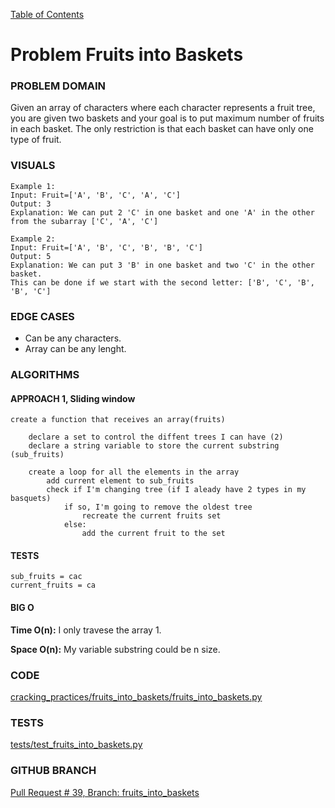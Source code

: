[Table of Contents](../../README.md)


# Problem Fruits into Baskets

<!-- [Whiteboard approach](X) -->

### PROBLEM DOMAIN
Given an array of characters where each character represents a fruit tree, you are given two baskets and your goal is to put maximum number of fruits in each basket. The only restriction is that each basket can have only one type of fruit.

### VISUALS
```
Example 1:
Input: Fruit=['A', 'B', 'C', 'A', 'C']
Output: 3
Explanation: We can put 2 'C' in one basket and one 'A' in the other from the subarray ['C', 'A', 'C']

Example 2:
Input: Fruit=['A', 'B', 'C', 'B', 'B', 'C']
Output: 5
Explanation: We can put 3 'B' in one basket and two 'C' in the other basket.
This can be done if we start with the second letter: ['B', 'C', 'B', 'B', 'C']
```
### EDGE CASES
- Can be any characters.
- Array can be any lenght.


### ALGORITHMS

#### APPROACH 1, Sliding window

```
create a function that receives an array(fruits)

    declare a set to control the diffent trees I can have (2)
    declare a string variable to store the current substring (sub_fruits)

    create a loop for all the elements in the array
        add current element to sub_fruits
        check if I'm changing tree (if I aleady have 2 types in my basquets)
            if so, I'm going to remove the oldest tree
                recreate the current fruits set
            else:
                add the current fruit to the set

```


#### TESTS
```
sub_fruits = cac
current_fruits = ca

```


#### BIG O
**Time O(n):** I only travese the array 1.

**Space O(n):** My variable substring could be n size.

### CODE
[cracking_practices/fruits_into_baskets/fruits_into_baskets.py](fruits_into_baskets.py)


### TESTS
[tests/test_fruits_into_baskets.py](../../tests/test_fruits_into_baskets.py)

### GITHUB BRANCH

[Pull Request # 39, Branch: fruits_into_baskets](https://github.com/ilealm/cracking-practices/pull/39)
